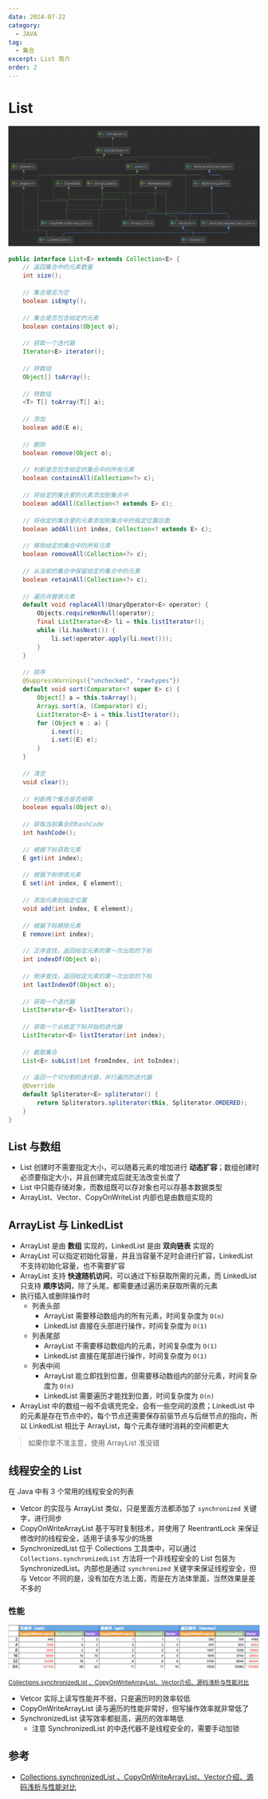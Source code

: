 ```yaml
---
date: 2024-07-22
category:
  - JAVA
tag:
  - 集合
excerpt: List 简介
order: 2
---
```


# List

![](./md.assets/list.png)

```java
public interface List<E> extends Collection<E> {
    // 返回集合中的元素数量
    int size();

    // 集合是否为空
    boolean isEmpty();

    // 集合是否包含给定的元素
    boolean contains(Object o);

    // 获取一个迭代器
    Iterator<E> iterator();

    // 转数组
    Object[] toArray();

    // 转数组
    <T> T[] toArray(T[] a);

    // 添加
    boolean add(E e);

    // 删除
    boolean remove(Object o);

    // 判断是否包含给定的集合中的所有元素
    boolean containsAll(Collection<?> c);

    // 将给定的集合里的元素添加到集合中
    boolean addAll(Collection<? extends E> c);

    // 将给定的集合里的元素添加到集合中的指定位置后面
    boolean addAll(int index, Collection<? extends E> c);

    // 移除给定的集合中的所有元素
    boolean removeAll(Collection<?> c);

    // 从当前的集合中保留给定的集合中的元素
    boolean retainAll(Collection<?> c);

    // 遍历并替换元素
    default void replaceAll(UnaryOperator<E> operator) {
        Objects.requireNonNull(operator);
        final ListIterator<E> li = this.listIterator();
        while (li.hasNext()) {
            li.set(operator.apply(li.next()));
        }
    }

    // 排序
    @SuppressWarnings({"unchecked", "rawtypes"})
    default void sort(Comparator<? super E> c) {
        Object[] a = this.toArray();
        Arrays.sort(a, (Comparator) c);
        ListIterator<E> i = this.listIterator();
        for (Object e : a) {
            i.next();
            i.set((E) e);
        }
    }

    // 清空
    void clear();

    // 判断两个集合是否相等
    boolean equals(Object o);

    // 获取当前集合的hashCode
    int hashCode();

    // 根据下标获取元素
    E get(int index);

    // 根据下标修改元素
    E set(int index, E element);

    // 添加元素到指定位置
    void add(int index, E element);

    // 根据下标移除元素
    E remove(int index);

    // 正序查找，返回给定元素的第一次出现的下标
    int indexOf(Object o);

    // 倒序查找，返回给定元素的第一次出现的下标
    int lastIndexOf(Object o);

    // 获取一个迭代器
    ListIterator<E> listIterator();

    // 获取一个从给定下标开始的迭代器
    ListIterator<E> listIterator(int index);

    // 截取集合
    List<E> subList(int fromIndex, int toIndex);

    // 返回一个可分割的迭代器，并行遍历的迭代器
    @Override
    default Spliterator<E> spliterator() {
        return Spliterators.spliterator(this, Spliterator.ORDERED);
    }
}
```

## List 与数组

- List 创建时不需要指定大小，可以随着元素的增加进行 **动态扩容**；数组创建时必须要指定大小，并且创建完成后就无法改变长度了
- List 中只能存储对象，而数组既可以存对象也可以存基本数据类型
- ArrayList、Vector、CopyOnWriteList 内部也是由数组实现的

## ArrayList 与 LinkedList

- ArrayList 是由 **数组** 实现的，LinkedList 是由 **双向链表** 实现的
- ArrayList 可以指定初始化容量，并且当容量不足时会进行扩容，LinkedList 不支持初始化容量，也不需要扩容
- ArrayList 支持 **快速随机访问**，可以通过下标获取所需的元素，而 LinkedList 只支持 **顺序访问**，除了头尾，都需要通过遍历来获取所需的元素
- 执行插入或删除操作时
  - 列表头部
    - ArrayList 需要移动数组内的所有元素，时间复杂度为 `O(n)`
    - LinkedList 直接在头部进行操作，时间复杂度为 `O(1)`
  - 列表尾部
    - ArrayList 不需要移动数组内的元素，时间复杂度为 `O(1)`
    - LinkedList 直接在尾部进行操作，时间复杂度为 `O(1)`
  - 列表中间
    - ArrayList 能立即找到位置，但需要移动数组内的部分元素，时间复杂度为 `O(n)`
    - LinkedList 需要遍历才能找到位置，时间复杂度为 `O(n)`
- ArrayList 中的数组一般不会填充完全，会有一些空间的浪费；LinkedList 中的元素是存在节点中的，每个节点还需要保存前驱节点与后继节点的指向，所以 LinkedList 相比于 ArrayList，每个元素存储时消耗的空间都更大

> 如果你拿不准主意，使用 ArrayList 准没错

## 线程安全的 List

在 Java 中有 3 个常用的线程安全的列表

- Vetcor 的实现与 ArrayList 类似，只是里面方法都添加了 `synchronized` 关键字，进行同步
- CopyOnWriteArrayList 基于写时复制技术，并使用了 ReentrantLock 来保证修改时的线程安全，适用于读多写少的场景
- SynchronizedList 位于 Collections 工具类中，可以通过 `Collections.synchronizedList` 方法将一个非线程安全的 List 包装为 SynchronizedList。内部也是通过 `synchronized` 关键字来保证线程安全，但与 Vetcor 不同的是，没有加在方法上面，而是在方法体里面，当然效果是差不多的

### 性能

![](./md.assets/synchronized_list.png)

<small>[Collections.synchronizedList 、CopyOnWriteArrayList、Vector介绍、源码浅析与性能对比](https://juejin.cn/post/6844904054745743367#heading-6)</small>

- Vetcor 实际上读写性能并不弱，只是遍历时的效率较低
- CopyOnWriteArrayList 读与遍历的性能非常好，但写操作效率就非常低了
- SynchronizedList 读写效率都挺高，遍历的效率略低
  - 注意 SynchronizedList 的中迭代器不是线程安全的，需要手动加锁

## 参考

- [Collections.synchronizedList 、CopyOnWriteArrayList、Vector介绍、源码浅析与性能对比](https://juejin.cn/post/6844904054745743367)
